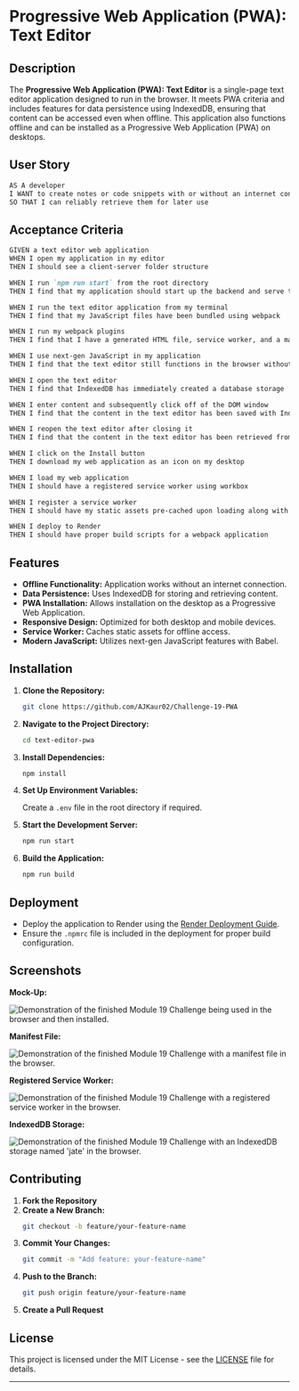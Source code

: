 # Progressive Web Application (PWA): Text Editor

## Description

The **Progressive Web Application (PWA): Text Editor** is a single-page text editor application designed to run in the browser. It meets PWA criteria and includes features for data persistence using IndexedDB, ensuring that content can be accessed even when offline. This application also functions offline and can be installed as a Progressive Web Application (PWA) on desktops.

## User Story

```md
AS A developer
I WANT to create notes or code snippets with or without an internet connection
SO THAT I can reliably retrieve them for later use
```

## Acceptance Criteria

```md
GIVEN a text editor web application
WHEN I open my application in my editor
THEN I should see a client-server folder structure

WHEN I run `npm run start` from the root directory
THEN I find that my application should start up the backend and serve the client

WHEN I run the text editor application from my terminal
THEN I find that my JavaScript files have been bundled using webpack

WHEN I run my webpack plugins
THEN I find that I have a generated HTML file, service worker, and a manifest file

WHEN I use next-gen JavaScript in my application
THEN I find that the text editor still functions in the browser without errors

WHEN I open the text editor
THEN I find that IndexedDB has immediately created a database storage

WHEN I enter content and subsequently click off of the DOM window
THEN I find that the content in the text editor has been saved with IndexedDB

WHEN I reopen the text editor after closing it
THEN I find that the content in the text editor has been retrieved from our IndexedDB

WHEN I click on the Install button
THEN I download my web application as an icon on my desktop

WHEN I load my web application
THEN I should have a registered service worker using workbox

WHEN I register a service worker
THEN I should have my static assets pre-cached upon loading along with subsequent pages and static assets

WHEN I deploy to Render
THEN I should have proper build scripts for a webpack application
```

## Features

- **Offline Functionality:** Application works without an internet connection.
- **Data Persistence:** Uses IndexedDB for storing and retrieving content.
- **PWA Installation:** Allows installation on the desktop as a Progressive Web Application.
- **Responsive Design:** Optimized for both desktop and mobile devices.
- **Service Worker:** Caches static assets for offline access.
- **Modern JavaScript:** Utilizes next-gen JavaScript features with Babel.

## Installation

1. **Clone the Repository:**
   ```bash
   git clone https://github.com/AJKaur02/Challenge-19-PWA
   ```

2. **Navigate to the Project Directory:**
   ```bash
   cd text-editor-pwa
   ```

3. **Install Dependencies:**
   ```bash
   npm install
   ```

4. **Set Up Environment Variables:**

   Create a `.env` file in the root directory if required.

5. **Start the Development Server:**
   ```bash
   npm run start
   ```

6. **Build the Application:**
   ```bash
   npm run build
   ```

## Deployment

- Deploy the application to Render using the [Render Deployment Guide](https://coding-boot-camp.github.io/full-stack/render/render-deployment-guide).
- Ensure the `.npmrc` file is included in the deployment for proper build configuration.

## Screenshots

**Mock-Up:**

![Demonstration of the finished Module 19 Challenge being used in the browser and then installed.](./client/assets/demo.png)

**Manifest File:**

![Demonstration of the finished Module 19 Challenge with a manifest file in the browser.](./client/assets/Manifest.png)

**Registered Service Worker:**

![Demonstration of the finished Module 19 Challenge with a registered service worker in the browser.](./client/assets/Service-worker.png)

**IndexedDB Storage:**

![Demonstration of the finished Module 19 Challenge with an IndexedDB storage named 'jate' in the browser.](./client/assets/Idb-storage.png)

## Contributing

1. **Fork the Repository**
2. **Create a New Branch:**
   ```bash
   git checkout -b feature/your-feature-name
   ```
3. **Commit Your Changes:**
   ```bash
   git commit -m "Add feature: your-feature-name"
   ```
4. **Push to the Branch:**
   ```bash
   git push origin feature/your-feature-name
   ```
5. **Create a Pull Request**

## License

This project is licensed under the MIT License - see the [LICENSE](LICENSE) file for details.

---
